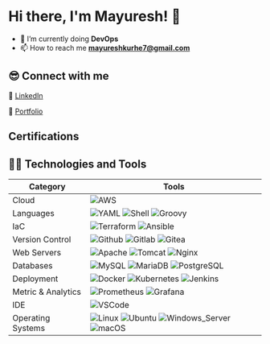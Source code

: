 # Hi there, I'm Mayuresh! 👋

- 🌱 I’m currently doing **DevOps**
- 📫 How to reach me **mayureshkurhe7@gmail.com**

## 😎 Connect with me

🔗 [LinkedIn][linkedin]

💼 [Portfolio](https://mayureshkurheportfolio.framer.website/)

## Certifications


<div data-iframe-width="150" data-iframe-height="270" data-share-badge-id="5d53dec2-c22b-4efe-a7de-886e4e641844" data-share-badge-host="https://www.credly.com"></div><script type="text/javascript" async src="https://cdn.credly.com/assets/utilities/embed.js"></script>



## 👨‍💻 Technologies and Tools

| Category           | Tools                                                                                                                                                                                                                                                                                                                                                                                                                      |
| ------------------ | -------------------------------------------------------------------------------------------------------------------------------------------------------------------------------------------------------------------------------------------------------------------------------------------------------------------------------------------------------------------------------------------------------------------------- |
| Cloud              | ![AWS](https://img.shields.io/badge/Amazon_AWS-232F3E?style=for-the-badge&logo=amazon-aws&logoColor=white)                                                                                                                                                                                                                                                                                                                   |
| Languages          | ![YAML](https://img.shields.io/badge/YAML-1F1F1F?style=for-the-badge&logo=yaml&logoColor=white) ![Shell](https://img.shields.io/badge/shell_script-121011?style=for-the-badge&logo=gnu-bash&logoColor=white) ![Groovy](https://img.shields.io/badge/Groovy-4298B8?style=for-the-badge&logo=groovy&logoColor=white)                                                                                                               |
| IaC                | ![Terraform](https://img.shields.io/badge/terraform-623CE4?style=for-the-badge&logo=terraform&logoColor=white) ![Ansible](https://img.shields.io/badge/Ansible-003478?style=for-the-badge&logo=ansible&logoColor=white)                                                                                                                                                                                                        |
| Version Control    | ![Github](https://img.shields.io/badge/GitHub-181717?style=for-the-badge&logo=github&logoColor=white) ![Gitlab](https://img.shields.io/badge/GitLab-330F63?style=for-the-badge&logo=gitlab&logoColor=white) ![Gitea](https://img.shields.io/badge/Gitea-8D1F21?style=for-the-badge&logo=gitea&logoColor=white)                                                                                                                   |
| Web Servers        | ![Apache](https://img.shields.io/badge/apache-D42029?style=for-the-badge&logo=apache&logoColor=white) ![Tomcat](https://img.shields.io/badge/Apache_Tomcat-F8DC75?style=for-the-badge&logo=apache-tomcat&logoColor=black) ![Nginx](https://img.shields.io/badge/nginx-009639?style=for-the-badge&logo=nginx&logoColor=white)                                                                                                     |
| Databases          | ![MySQL](https://img.shields.io/badge/MySQL-4479A1?style=for-the-badge&logo=mysql&logoColor=white) ![MariaDB](https://img.shields.io/badge/MariaDB-003545?style=for-the-badge&logo=mariadb&logoColor=white) ![PostgreSQL](https://img.shields.io/badge/PostgreSQL-316192?style=for-the-badge&logo=postgresql&logoColor=white)                                                                                                    |
| Deployment         | ![Docker](https://img.shields.io/badge/Docker-2496ED?style=for-the-badge&logo=docker&logoColor=white) ![Kubernetes](https://img.shields.io/badge/Kubernetes-326CE5?style=for-the-badge&logo=kubernetes&logoColor=white) ![Jenkins](https://img.shields.io/badge/Jenkins-D24939?style=for-the-badge&logo=Jenkins&logoColor=white)                                                                                                 |
| Metric & Analytics | ![Prometheus](https://img.shields.io/badge/Prometheus-E6522C?style=for-the-badge&logo=prometheus&logoColor=white) ![Grafana](https://img.shields.io/badge/Grafana-F46800?style=for-the-badge&logo=grafana&logoColor=white)                                                                                                                                                                                                     |
| IDE                | ![VSCode](https://img.shields.io/badge/Visual_Studio_Code-0078D4?style=for-the-badge&logo=visual-studio-code&logoColor=white)                                                                                                                                                                                                                                                                                                |
| Operating Systems  | ![Linux](https://img.shields.io/badge/Linux-000000?style=for-the-badge&logo=linux&logoColor=white) ![Ubuntu](https://img.shields.io/badge/Ubuntu-E95420?style=for-the-badge&logo=ubuntu&logoColor=white) ![Windows_Server](https://img.shields.io/badge/Windows_Server-0078D4?style=for-the-badge&logo=windows&logoColor=white) ![macOS](https://img.shields.io/badge/macOS-000000?style=for-the-badge&logo=apple&logoColor=white) |

[instagram]: https://instagram.com/
[linkedin]: https://www.linkedin.com/in/mayuresh-kurhe
